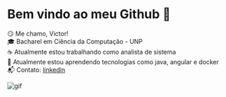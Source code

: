 # Bem vindo ao meu Github 👋

:smirk: Me chamo, Victor!<br>
:mortar_board: Bacharel em Ciência da Computação  - UNP<br>
:coffee: Atualmente estou trabalhando como analista de sistema<br>
:notebook: Atualmente estou aprendendo tecnologias como java, angular e docker<br>
:mailbox_with_mail: Contato: [linkedin](www.linkedin.com/in/victorfreitasdemacedo)

![gif](https://img2.joyreactor.com/pics/post/gif-the-it-crowd-crush-391188.gif)

<!--
**victorfreitasdemacedo/victorfreitasdemacedo** is a ✨ _special_ ✨ repository because its `README.md` (this file) appears on your GitHub profile.

Here are some ideas to get you started:

- 🔭 I’m currently working on ...
- 🌱 I’m currently learning ...
- 👯 I’m looking to collaborate on ...
- 🤔 I’m looking for help with ...
- 💬 Ask me about ...
- 📫 How to reach me: ...
- 😄 Pronouns: ...
- ⚡ Fun fact: ...
-->
